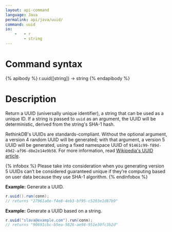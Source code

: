```yaml
---
layout: api-command
language: Java
permalink: api/java/uuid/
command: uuid
io:
    -   - r
        - string
---
```


# Command syntax #

{% apibody %}
r.uuid([string]) &rarr; string
{% endapibody %}

# Description #

Return a UUID (universally unique identifier), a string that can be used as a unique ID. If a string is passed to `uuid` as an argument, the UUID will be deterministic, derived from the string's SHA-1 hash.

RethinkDB's UUIDs are standards-compliant. Without the optional argument, a version 4 random UUID will be generated; with that argument, a version 5 UUID will be generated, using a fixed namespace UUID of `91461c99-f89d-49d2-af96-d8e2e14e9b58`. For more information, read [Wikipedia's UUID article][uu].

[uu]: https://en.wikipedia.org/wiki/Universally_unique_identifier

{% infobox %} 
Please take into consideration when you generating version 5 UUIDs can’t be considered guaranteed unique if they’re computing based on user data because they use SHA-1 algorithm.
{% endinfobox %}

__Example:__ Generate a UUID.

```java
r.uuid().run(conn);
// returns "27961a0e-f4e8-4eb3-bf95-c5203e1d87b9"
```

__Example:__ Generate a UUID based on a string.

```java
r.uuid("slava@example.com").run(conn);
// returns "90691cbc-b5ea-5826-ae98-951e30fc3b2d"
```
